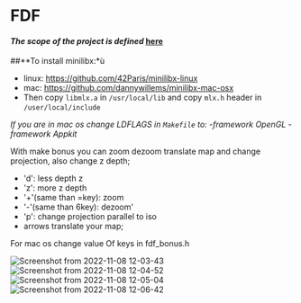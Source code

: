 # FDF

#### *The scope of the project is defined* [here](https://cdn.intra.42.fr/pdf/pdf/52998/en.subject.pdf)

##**To install minilibx:*ù
- linux: https://github.com/42Paris/minilibx-linux
- mac: https://github.com/dannywillems/minilibx-mac-osx
- Then copy `libmlx.a` in `/usr/local/lib` and copy `mlx.h` header in `/user/local/include`

*If you are in mac os change LDFLAGS in `Makefile` to:   -framework OpenGL -framework Appkit*

With make bonus you can zoom dezoom translate map and change projection, also change z depth;

* 'd': less depth z
* 'z': more z depth
* '+'(same than =key): zoom
* '-'(same than 6key): dezoom'
* 'p': change projection parallel to iso
* arrows translate your map;

For mac os change value Of keys in fdf_bonus.h


![Screenshot from 2022-11-08 12-03-43](https://user-images.githubusercontent.com/43377611/200549406-872163da-1acf-4134-aa72-615072e55c6d.png)
![Screenshot from 2022-11-08 12-04-52](https://user-images.githubusercontent.com/43377611/200549551-df1c4579-6dbd-4b66-b1dc-43e3f5d385ce.png)
![Screenshot from 2022-11-08 12-05-04](https://user-images.githubusercontent.com/43377611/200549556-92b3f7b8-7929-41d4-8274-28bd06d64181.png)
![Screenshot from 2022-11-08 12-06-42](https://user-images.githubusercontent.com/43377611/200549561-21efb061-51c5-47bc-a8a9-2f3f54ce49aa.png)
